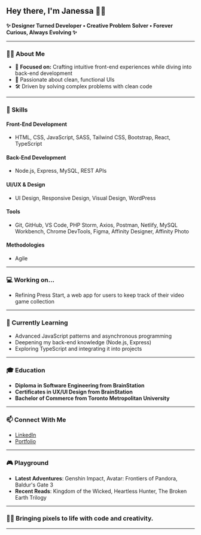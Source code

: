## Hey there, I'm Janessa ✌🏻

**✨ Designer Turned Developer • Creative Problem Solver • Forever Curious, Always Evolving ✨**

---

### 👩‍💻 About Me  
- 🎯 **Focused on:** Crafting intuitive front-end experiences while diving into back-end development
- 🎨 Passionate about clean, functional UIs
- 🛠️ Driven by solving complex problems with clean code

---

### 🚀 Skills  

#### Front-End Development
- HTML, CSS, JavaScript, SASS, Tailwind CSS, Bootstrap, React, TypeScript

#### Back-End Development
- Node.js, Express, MySQL, REST APIs

#### UI/UX & Design
- UI Design, Responsive Design, Visual Design, WordPress

#### Tools
- Git, GitHub, VS Code, PHP Storm, Axios, Postman, Netlify, MySQL Workbench, Chrome DevTools, Figma, Affinity Designer, Affinity Photo

#### Methodologies
- Agile

---

### 💻 Working on...
- Refining Press Start, a web app for users to keep track of their video game collection

---

### 🌱 Currently Learning  
- Advanced JavaScript patterns and asynchronous programming
- Deepening my back-end knowledge (Node.js, Express)
- Exploring TypeScript and integrating it into projects

---

### 🎓 Education
- **Diploma in Software Engineering from BrainStation**
- **Certificates in UX/UI Design from BrainStation**
- **Bachelor of Commerce from Toronto Metropolitan University**

---

### 📫 Connect With Me  
- [LinkedIn](https://www.linkedin.com/in/janessa-perry/)  
- [Portfolio](https://janessaperry.com/)  

---

### 🎮 Playground  
- **Latest Adventures**: Genshin Impact, Avatar: Frontiers of Pandora, Baldur's Gate 3
- **Recent Reads**: Kingdom of the Wicked, Heartless Hunter, The Broken Earth Trilogy

---

### 🫰🏻 Bringing pixels to life with code and creativity.

---


